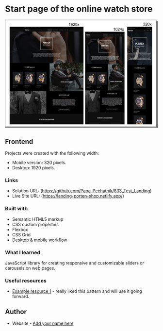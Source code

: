 # Start page of the online watch store

![Design preview for the Start page of the online watch store](./Img/screenshot.jpg)

## Frontend

Projects were created with the following width:

- Mobile version: 320 pixels.
- Desktop: 1920 pixels.

### Links

- Solution URL: (https://github.com/Papa-Pechatnik/833_Test_Landing)
- Live Site URL: (https://landing-porten-shop.netlify.app/)

### Built with

- Semantic HTML5 markup
- CSS custom properties
- Flexbox
- CSS Grid
- Desktop & mobile workflow

### What I learned

JavaScript library for creating responsive and customizable sliders or carousels on web pages.

### Useful resources


- [Example resource 1](https://swiperjs.com/) -  really liked this pattern and will use it going forward.

## Author

- Website - [Add your name here](https://www.your-site.com)

